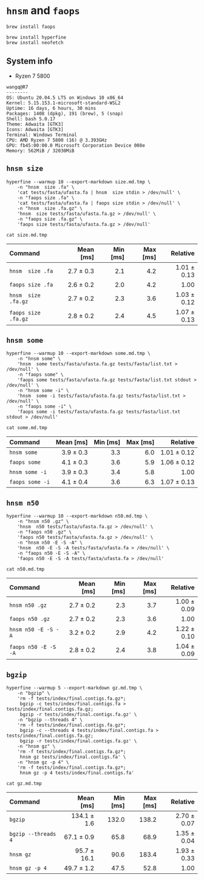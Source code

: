 # `hnsm` and `faops`

```shell
brew install faops

brew install hyperfine
brew install neofetch

```

## System info

* Ryzen 7 5800

```text
wangq@R7
--------
OS: Ubuntu 20.04.5 LTS on Windows 10 x86_64
Kernel: 5.15.153.1-microsoft-standard-WSL2
Uptime: 16 days, 6 hours, 30 mins
Packages: 1408 (dpkg), 191 (brew), 5 (snap)
Shell: bash 5.0.17
Theme: Adwaita [GTK3]
Icons: Adwaita [GTK3]
Terminal: Windows Terminal
CPU: AMD Ryzen 7 5800 (16) @ 3.393GHz
GPU: fb45:00:00.0 Microsoft Corporation Device 008e
Memory: 562MiB / 32030MiB

```

## `hnsm size`

```shell
hyperfine --warmup 10 --export-markdown size.md.tmp \
    -n "hnsm  size .fa" \
    'cat tests/fasta/ufasta.fa | hnsm  size stdin > /dev/null' \
    -n "faops size .fa" \
    'cat tests/fasta/ufasta.fa | faops size stdin > /dev/null' \
    -n "hnsm  size .fa.gz" \
    'hnsm  size tests/fasta/ufasta.fa.gz > /dev/null' \
    -n "faops size .fa.gz" \
    'faops size tests/fasta/ufasta.fa.gz > /dev/null'

cat size.md.tmp

```

| Command             | Mean [ms] | Min [ms] | Max [ms] |    Relative |
|:--------------------|----------:|---------:|---------:|------------:|
| `hnsm  size .fa`    | 2.7 ± 0.3 |      2.1 |      4.2 | 1.01 ± 0.13 |
| `faops size .fa`    | 2.6 ± 0.2 |      2.0 |      4.2 |        1.00 |
| `hnsm  size .fa.gz` | 2.7 ± 0.2 |      2.3 |      3.6 | 1.03 ± 0.12 |
| `faops size .fa.gz` | 2.8 ± 0.2 |      2.4 |      4.5 | 1.07 ± 0.13 |

## `hnsm some`

```shell
hyperfine --warmup 10 --export-markdown some.md.tmp \
    -n "hnsm some" \
    'hnsm  some tests/fasta/ufasta.fa.gz tests/fasta/list.txt > /dev/null' \
    -n "faops some" \
    'faops some tests/fasta/ufasta.fa.gz tests/fasta/list.txt stdout > /dev/null' \
    -n "hnsm some -i" \
    'hnsm  some -i tests/fasta/ufasta.fa.gz tests/fasta/list.txt > /dev/null' \
    -n "faops some -i" \
    'faops some -i tests/fasta/ufasta.fa.gz tests/fasta/list.txt stdout > /dev/null'

cat some.md.tmp

```

| Command         | Mean [ms] | Min [ms] | Max [ms] |    Relative |
|:----------------|----------:|---------:|---------:|------------:|
| `hnsm some`     | 3.9 ± 0.3 |      3.3 |      6.0 | 1.01 ± 0.12 |
| `faops some`    | 4.1 ± 0.3 |      3.6 |      5.9 | 1.06 ± 0.12 |
| `hnsm some -i`  | 3.9 ± 0.3 |      3.4 |      5.8 |        1.00 |
| `faops some -i` | 4.1 ± 0.4 |      3.6 |      6.3 | 1.07 ± 0.13 |

## `hnsm n50`

```shell
hyperfine --warmup 10 --export-markdown n50.md.tmp \
    -n "hnsm n50 .gz" \
    'hnsm  n50 tests/fasta/ufasta.fa.gz > /dev/null' \
    -n "faops n50 .gz" \
    'faops n50 tests/fasta/ufasta.fa.gz > /dev/null' \
    -n "hnsm n50 -E -S -A" \
    'hnsm  n50 -E -S -A tests/fasta/ufasta.fa > /dev/null' \
    -n "faops n50 -E -S -A" \
    'faops n50 -E -S -A tests/fasta/ufasta.fa > /dev/null'

cat n50.md.tmp

```

| Command              | Mean [ms] | Min [ms] | Max [ms] |    Relative |
|:---------------------|----------:|---------:|---------:|------------:|
| `hnsm n50 .gz`       | 2.7 ± 0.2 |      2.3 |      3.7 | 1.00 ± 0.09 |
| `faops n50 .gz`      | 2.7 ± 0.2 |      2.3 |      3.6 |        1.00 |
| `hnsm n50 -E -S -A`  | 3.2 ± 0.2 |      2.9 |      4.2 | 1.22 ± 0.10 |
| `faops n50 -E -S -A` | 2.8 ± 0.2 |      2.4 |      3.8 | 1.04 ± 0.09 |

## `bgzip`

```shell
hyperfine --warmup 5 --export-markdown gz.md.tmp \
    -n "bgzip" \
    'rm -f tests/index/final.contigs.fa.gz*;
     bgzip -c tests/index/final.contigs.fa > tests/index/final.contigs.fa.gz;
     bgzip -r tests/index/final.contigs.fa.gz' \
    -n "bgzip --threads 4" \
    'rm -f tests/index/final.contigs.fa.gz*;
     bgzip -c --threads 4 tests/index/final.contigs.fa > tests/index/final.contigs.fa.gz;
     bgzip -r tests/index/final.contigs.fa.gz' \
    -n "hnsm gz" \
    'rm -f tests/index/final.contigs.fa.gz*;
     hnsm gz tests/index/final.contigs.fa' \
    -n "hnsm gz -p 4" \
    'rm -f tests/index/final.contigs.fa.gz*;
     hnsm gz -p 4 tests/index/final.contigs.fa'

cat gz.md.tmp

```

| Command             |   Mean [ms] | Min [ms] | Max [ms] |    Relative |
|:--------------------|------------:|---------:|---------:|------------:|
| `bgzip`             | 134.1 ± 1.6 |    132.0 |    138.2 | 2.70 ± 0.07 |
| `bgzip --threads 4` |  67.1 ± 0.9 |     65.8 |     68.9 | 1.35 ± 0.04 |
| `hnsm gz`           | 95.7 ± 16.1 |     90.6 |    183.4 | 1.93 ± 0.33 |
| `hnsm gz -p 4`      |  49.7 ± 1.2 |     47.5 |     52.8 |        1.00 |
